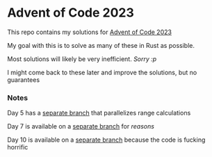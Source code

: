 # Advent of Code 2023

This repo contains my solutions for [Advent of Code 2023](https://adventofcode.com/2023)

My goal with this is to solve as many of these in Rust as possible.

Most solutions will likely be very inefficient. *Sorry :p*

I might come back to these later and improve the solutions, but no guarantees

### Notes

Day 5 has a [separate branch](https://github.com/uzervlad/aoc2023/tree/day5-rayon) that parallelizes range calculations

Day 7 is available on a [separate branch](https://github.com/uzervlad/aoc2023/tree/day7) for *reasons*

Day 10 is available on a [separate branch](https://github.com/uzervlad/aoc2023/tree/day10) because the code is fucking horrific
